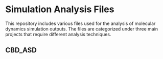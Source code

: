 # Simulation Analysis Files

This repository includes various files used for the analysis of molecular dynamics simulation outputs. The files are categorized under three main projects that require different analysis techniques.

## CBD_ASD
